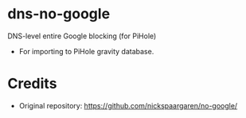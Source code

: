 # dns-no-google
DNS-level entire Google blocking (for PiHole)

- For importing to PiHole gravity database.

# Credits
- Original repository: https://github.com/nickspaargaren/no-google/
